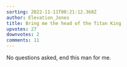 ```yaml
---
sorting: 2022-11-11T00:21:12.368Z
author: Elevation_Jones
title: Bring me the head of the Titan King
upvotes: 27
downvotes: 2
comments: 11
---
```

N﻿o questions asked, end this man for me.